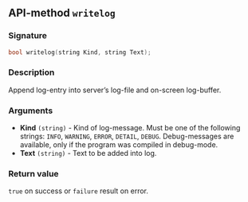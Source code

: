 ## API-method `writelog`

### Signature
``` c++
bool writelog(string Kind, string Text);
```

### Description
Append log-entry into server’s log-file and on-screen log-buffer.

### Arguments
- **Kind** `(string)` - Kind of log-message. Must be one of the following strings: `INFO`, `WARNING`, `ERROR`, `DETAIL`, `DEBUG`. Debug-messages are available, only if the program was compiled in debug-mode.
- **Text** `(string)` - Text to be added into log.

### Return value
`true` on success or `failure` result on error.
